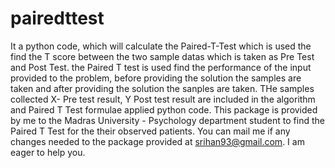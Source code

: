 # pairedttest
It a python code, which will calculate the Paired-T-Test which is used the find the T score between the two sample datas which is taken as Pre Test and Post Test.
the Paired T test is used find the performance of the input provided to the problem, before providing the solution the samples are taken and after providing the solution the sanples are taken.
THe samples collected X- Pre test result, Y Post test result are included in the algorithm and Paired T Test formulae applied python code.
This package is provided by me to the Madras University - Psychology department student to find the Paired T Test for the their observed patients.
You can mail me if any changes needed to the package provided at srihan93@gmail.com. I am eager to help you.
